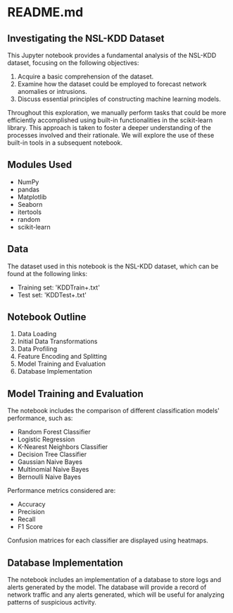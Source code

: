 # README.md

## Investigating the NSL-KDD Dataset
This Jupyter notebook provides a fundamental analysis of the NSL-KDD dataset, focusing on the following objectives:

1. Acquire a basic comprehension of the dataset.
2. Examine how the dataset could be employed to forecast network anomalies or intrusions.
3. Discuss essential principles of constructing machine learning models.

Throughout this exploration, we manually perform tasks that could be more efficiently accomplished using built-in functionalities in the scikit-learn library. This approach is taken to foster a deeper understanding of the processes involved and their rationale. We will explore the use of these built-in tools in a subsequent notebook.

## Modules Used
- NumPy
- pandas
- Matplotlib
- Seaborn
- itertools
- random
- scikit-learn

## Data
The dataset used in this notebook is the NSL-KDD dataset, which can be found at the following links:

- Training set: 'KDDTrain+.txt'
- Test set: 'KDDTest+.txt'

## Notebook Outline
1. Data Loading
2. Initial Data Transformations
3. Data Profiling
4. Feature Encoding and Splitting
5. Model Training and Evaluation
6. Database Implementation

## Model Training and Evaluation
The notebook includes the comparison of different classification models' performance, such as:

- Random Forest Classifier
- Logistic Regression
- K-Nearest Neighbors Classifier
- Decision Tree Classifier
- Gaussian Naive Bayes
- Multinomial Naive Bayes
- Bernoulli Naive Bayes

Performance metrics considered are:

- Accuracy
- Precision
- Recall
- F1 Score

Confusion matrices for each classifier are displayed using heatmaps.

## Database Implementation
The notebook includes an implementation of a database to store logs and alerts generated by the model. The database will provide a record of network traffic and any alerts generated, which will be useful for analyzing patterns of suspicious activity.
